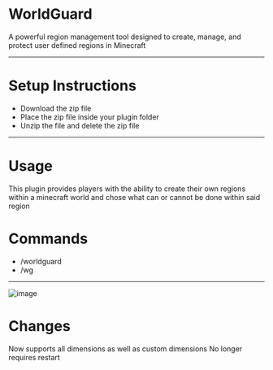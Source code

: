# WorldGuard
A powerful region management tool designed to create, manage, and protect user defined regions in Minecraft

---
# Setup Instructions
- Download the zip file
- Place the zip file inside your plugin folder
- Unzip the file and delete the zip file

---
# Usage

This plugin provides players with the ability to create their own regions
within a minecraft world and chose what can or cannot be done within said region


# Commands
- /worldguard
- /wg
---
![image](https://github.com/user-attachments/assets/660a5410-e5c1-4939-bfb8-c195caa57485)

# Changes
Now supports all dimensions as well as custom dimensions
No longer requires restart
